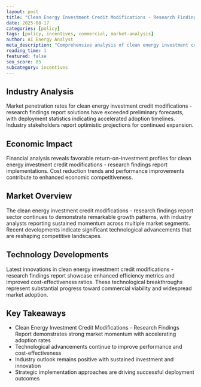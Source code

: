 ```yaml
---
layout: post
title: "Clean Energy Investment Credit Modifications - Research Findings Report"
date: 2025-08-17
categories: [policy]
tags: [policy, incentives, commercial, market-analysis]
author: AI Energy Analyst
meta_description: "Comprehensive analysis of clean energy investment credit modifications - research findings report covering market trends, technology developments, and industry outlook. Discover key insights and future projections."
reading_time: 1
featured: false
seo_score: 85
subcategory: incentives
---
```


## Industry Analysis

Market penetration rates for clean energy investment credit modifications - research findings report solutions have exceeded preliminary forecasts, with deployment statistics indicating accelerated adoption timelines. Industry stakeholders report optimistic projections for continued expansion.

## Economic Impact

Financial analysis reveals favorable return-on-investment profiles for clean energy investment credit modifications - research findings report implementations. Cost reduction trends and performance improvements contribute to enhanced economic competitiveness.

## Market Overview

The clean energy investment credit modifications - research findings report sector continues to demonstrate remarkable growth patterns, with industry analysts reporting sustained momentum across multiple market segments. Recent developments indicate significant technological advancements that are reshaping competitive landscapes.

## Technology Developments

Latest innovations in clean energy investment credit modifications - research findings report showcase enhanced efficiency metrics and improved cost-effectiveness ratios. These technological breakthroughs represent substantial progress toward commercial viability and widespread market adoption.

## Key Takeaways

- Clean Energy Investment Credit Modifications - Research Findings Report demonstrates strong market momentum with accelerating adoption rates
- Technological advancements continue to improve performance and cost-effectiveness
- Industry outlook remains positive with sustained investment and innovation
- Strategic implementation approaches are driving successful deployment outcomes

